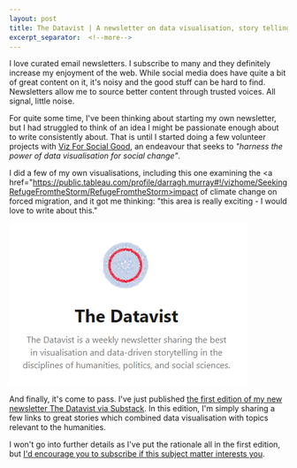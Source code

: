 ```yaml
---
layout: post
title: The Datavist | A newsletter on data visualisation, story telling and the humanities
excerpt_separator:  <!--more-->
---
```


I love curated email newsletters. I subscribe to many and they definitely increase my enjoyment of the web. While social media does have quite a bit of great content on it, it's noisy and the good stuff can be hard to find. Newsletters allow me to source better content through trusted voices. All signal, little noise. 

For quite some time, I've been thinking about starting my own newsletter, but I had struggled to think of an idea I might be passionate enough about to write consistently about. That is until I started doing a few volunteer projects with <a href="https://www.vizforsocialgood.com/">Viz For Social Good</a>, an endeavour that seeks to <i>"harness the power of data visualisation for social change"</i>. 

I did a few of my own visualisations, including this one examining the <a href="https://public.tableau.com/profile/darragh.murray#!/vizhome/SeekingRefugeFromtheStorm/RefugeFromtheStorm>impact of climate change on forced migration</a>, and it got me thinking: "this area is really exciting - I would love to write about this."

![Page speed comparisons of Wordpress v Jekyll](/assets/images/the-datavist.png)

And finally, it's come to pass. I've just published <a href="https://thedatavist.substack.com/p/female-activism-in-the-time-of-covid19">the first edition of my new newsletter The Datavist via Substack</a>. In this edition, I'm simply sharing a few links to great stories which combined data visualisation with topics relevant to the humanities. 

I won't go into further details as I've put the rationale all in the first edition, but <a href="https://thedatavist.substack.com/">I'd encourage you to subscribe if this subject matter interests you</a>.